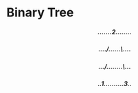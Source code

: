 <h1> Binary Tree </h1>

<h5 align="center">.......2........</h5>
<h5 align="center">..../......\....</h5>
<h5 align="center">.../........\...</h5>
<h5 align="center">..1..........3..</h5>

